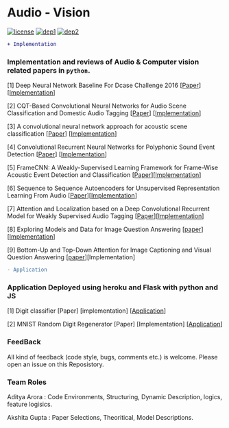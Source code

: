 # Audio - Vision
[![license](https://img.shields.io/badge/License-MIT-brightgreen.svg)](https://github.com/channelCS/Summaries/blob/master/LICENSE) [![dep1](https://img.shields.io/badge/Theano-0.9+-blue.svg)](http://deeplearning.net/software/theano/) [![dep2](https://img.shields.io/badge/Keras-2.1+-blue.svg)](https://keras.io/) 

```diff
+ Implementation
```

### Implementation and reviews of Audio & Computer vision related papers in `python`.

[1] Deep Neural Network Baseline For Dcase Challenge 2016 [[Paper](http://www.cs.tut.fi/sgn/arg/dcase2016/documents/challenge_technical_reports/DCASE2016_Kong_3008.pdf)] [[Implementation](https://github.com/channelCS/Summaries/tree/master/DNN)] 

[2] CQT-Based Convolutional Neural Networks for Audio Scene Classification and Domestic Audio Tagging [[Paper](http://www.cs.tut.fi/sgn/arg/dcase2016/documents/challenge_technical_reports/DCASE2016_Lidy_4007.pdf)] [[Implementation](https://github.com/akshitac8/Summaries/tree/master/Parallel_CNN)]

[3] A convolutional neural network approach for acoustic scene classification [[Paper](https://ieeexplore.ieee.org/stamp/stamp.jsp?tp=&arnumber=7966035)] [[Implementation](https://github.com/akshitac8/Summaries/tree/master/Deep_CNN)] 

[4] Convolutional Recurrent Neural Networks for Polyphonic Sound Event Detection [[Paper](https://arxiv.org/pdf/1702.06286.pdf)] [[Implementation](https://github.com/akshitac8/Summaries/tree/master/CRNN)] 

[5] FrameCNN: A Weakly-Supervised Learning Framework for Frame-Wise Acoustic Event Detection and Classification [[Paper](https://www.cs.tut.fi/sgn/arg/dcase2017/documents/challenge_technical_reports/DCASE2017_Chou_102.pdf)][[Implementation](https://github.com/akshitac8/Summaries/tree/master/Frame_CNN)]

[6] Sequence to Sequence Autoencoders for Unsupervised Representation Learning From Audio [[Paper](https://www.cs.tut.fi/sgn/arg/dcase2017/documents/workshop_papers/DCASE2017Workshop_Amiriparian_172.pdf)][[Implementation](https://github.com/akshitac8/Summaries/tree/master/seq2seq_RNN)]

[7] Attention and Localization based on a Deep Convolutional Recurrent Model for Weakly Supervised Audio Tagging [[Paper](https://arxiv.org/pdf/1703.06052.pdf)][[Implementation](https://github.com/akshitac8/Summaries/tree/master/Attention_CGRNN)] 

[8] Exploring Models and Data for Image Question Answering [[paper](https://arxiv.org/pdf/1505.02074.pdf)][[Implementation](https://github.com/akshitac8/Summaries/tree/master/VIS-LSTM)]

[9] Bottom-Up and Top-Down Attention for Image Captioning and Visual Question Answering [[paper](https://arxiv.org/pdf/1707.07998.pdf)][Implementation]
```diff
- Application
```
### Application Deployed using heroku and Flask with python and JS

[1] Digit classifier [Paper] [implementation] [[Application](https://github.com/channelCS/digit-identify)] 

[2] MNIST Random Digit Regenerator [Paper] [Implementation] [[Application](https://github.com/channelCS/image-generate)]

### FeedBack

All kind of feedback (code style, bugs, comments etc.) is welcome. Please open an issue on this Reposistory.

### Team Roles

Aditya Arora  : Code Environments, Structuring, Dynamic Description, logics, feature logisics.

Akshita Gupta : Paper Selections, Theoritical, Model Descriptions.

